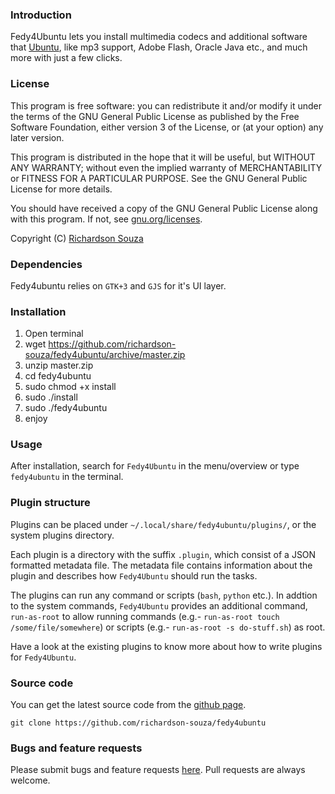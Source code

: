 ### Introduction

Fedy4Ubuntu lets you install multimedia codecs and additional software that [Ubuntu](http://www.ubuntu.com/), like mp3 support, Adobe Flash, Oracle Java etc., and much more with just a few clicks.

### License

This program is free software: you can redistribute it and/or modify it under the terms of the GNU General Public License as published by the Free Software Foundation, either version 3 of the License, or (at your option) any later version.

This program is distributed in the hope that it will be useful, but WITHOUT ANY WARRANTY; without even the implied warranty of MERCHANTABILITY or FITNESS FOR A PARTICULAR PURPOSE. See the GNU General Public License for more details.

You should have received a copy of the GNU General Public License along with this program.  If not, see [gnu.org/licenses](http://www.gnu.org/licenses/).

Copyright (C) [Richardson Souza](mailto:richardson.allan.souza@gmail.com)

### Dependencies

Fedy4ubuntu relies on `GTK+3` and `GJS` for it's UI layer.

### Installation
1. Open terminal
2. wget https://github.com/richardson-souza/fedy4ubuntu/archive/master.zip
3. unzip master.zip
4. cd fedy4ubuntu
5. sudo chmod +x install
6. sudo ./install
6. sudo ./fedy4ubuntu
7. enjoy

### Usage

After installation, search for `Fedy4Ubuntu` in the menu/overview or type `fedy4ubuntu` in the terminal.

### Plugin structure

Plugins can be placed under `~/.local/share/fedy4ubuntu/plugins/`, or the system plugins directory.

Each plugin is a directory with the suffix `.plugin`, which consist of a JSON formatted metadata file. The metadata file contains information about the plugin and describes how `Fedy4Ubuntu` should run the tasks.

The plugins can run any command or scripts (`bash`, `python` etc.). In addtion to the system commands, `Fedy4Ubuntu` provides an additional command, `run-as-root` to allow running commands (e.g.- `run-as-root touch /some/file/somewhere`) or scripts (e.g.- `run-as-root -s do-stuff.sh`) as root.

Have a look at the existing plugins to know more about how to write plugins for `Fedy4Ubuntu`.

### Source code

You can get the latest source code from the [github page](https://github.com/richardson-souza/fedy4ubuntu).

`git clone https://github.com/richardson-souza/fedy4ubuntu`

### Bugs and feature requests

Please submit bugs and feature requests [here](https://github.com/richardson-souza/fedy4ubuntu/issues). Pull requests are always welcome.
